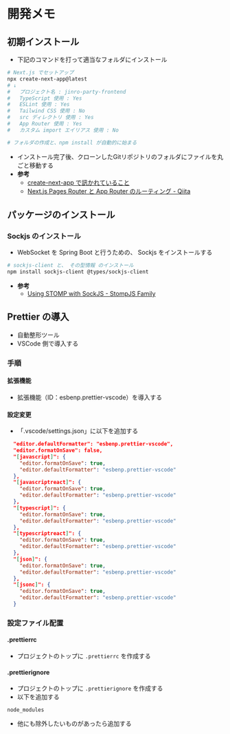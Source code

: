 # 開発メモ

## 初期インストール
- 下記のコマンドを打って適当なフォルダにインストール

```bash
# Next.js でセットアップ
npx create-next-app@latest
# ↓
#   プロジェクト名 : jinro-party-frontend
#   TypeScript 使用 : Yes
#   ESLint 使用 : Yes
#   Tailwind CSS 使用 : No
#   src ディレクトリ 使用 : Yes
#   App Router 使用 : Yes
#   カスタム import エイリアス 使用 : No

# フォルダの作成と、npm install が自動的に始まる
```

- インストール完了後、クローンしたGitリポジトリのフォルダにファイルを丸ごと移動する
- **参考**
  - [create\-next\-app で訊かれていること](https://zenn.dev/ikkik/articles/51d97ff70bd0da)
  - [Next\.js Pages Router と App Router のルーティング \- Qiita](https://qiita.com/Yasushi-Mo/items/865a8d6e1a063058d702)


## パッケージのインストール
### Sockjs のインストール
- WebSocket を Spring Boot と行うための、 Sockjs をインストールする

```bash
# sockjs-client と、 その型情報 のインストール
npm install sockjs-client @types/sockjs-client
```

- **参考**
  - [Using STOMP with SockJS \- StompJS Family](https://stomp-js.github.io/guide/stompjs/rx-stomp/using-stomp-with-sockjs.html)


## Prettier の導入
- 自動整形ツール
- VSCode 側で導入する

### 手順
#### 拡張機能
- 拡張機能（ID：esbenp.prettier-vscode）を導入する

#### 設定変更
- 「.vscode/settings.json」に以下を追加する
  
```json
  "editor.defaultFormatter": "esbenp.prettier-vscode",
  "editor.formatOnSave": false,
  "[javascript]": {
    "editor.formatOnSave": true,
    "editor.defaultFormatter": "esbenp.prettier-vscode"
  },
  "[javascriptreact]": {
    "editor.formatOnSave": true,
    "editor.defaultFormatter": "esbenp.prettier-vscode"
  },
  "[typescript]": {
    "editor.formatOnSave": true,
    "editor.defaultFormatter": "esbenp.prettier-vscode"
  },
  "[typescriptreact]": {
    "editor.formatOnSave": true,
    "editor.defaultFormatter": "esbenp.prettier-vscode"
  },
  "[json]": {
    "editor.formatOnSave": true,
    "editor.defaultFormatter": "esbenp.prettier-vscode"
  },
  "[jsonc]": {
    "editor.formatOnSave": true,
    "editor.defaultFormatter": "esbenp.prettier-vscode"
  }
```

### 設定ファイル配置
#### .prettierrc
- プロジェクトのトップに `.prettierrc` を作成する

#### .prettierignore
- プロジェクトのトップに `.prettierignore` を作成する
- 以下を追加する

```
node_modules
```

- 他にも除外したいものがあったら追加する




